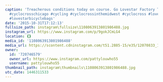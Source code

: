 ```yaml
---
caption: 'Treacherous conditions today on course. Go Lovestar Factory Team! Go Elliot!!!
  #cyclocrosschicago #cycling #cyclocrossinthemidwest #cyclocross #lovestarfactoryteam
  #lovestarbicyclebags'
date: '2015-10-31T17:12:13'
fullsize_path: instagram\fullsize\1108063913801986488.jpg
instagram_url: https://www.instagram.com/p/9gokJCmLG4
location: {}
media_id: '1108063913801986488'
media_url: https://scontent.cdninstagram.com/t51.2885-15/e35/12070833_1482360578735232_2130640116_n.jpg?ig_cache_key=MTEwODA2MzkxMzgwMTk4NjQ4OA%3D%3D.2
owner:
  id: '720746579'
  owner_url: https://www.instagram.com/pattylouwho55
  username: pattylouwho55
thumbnail_path: instagram\thumbnails\1108063913801986488.jpg
utc_date: 1446311533
---
```

